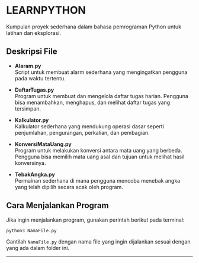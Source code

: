 
# LEARNPYTHON

Kumpulan proyek sederhana dalam bahasa pemrograman Python untuk latihan dan eksplorasi.

## Deskripsi File

- **Alaram.py**  
  Script untuk membuat alarm sederhana yang mengingatkan pengguna pada waktu tertentu.

- **DaftarTugas.py**  
  Program untuk membuat dan mengelola daftar tugas harian. Pengguna bisa menambahkan, menghapus, dan melihat daftar tugas yang tersimpan.

- **Kalkulator.py**  
  Kalkulator sederhana yang mendukung operasi dasar seperti penjumlahan, pengurangan, perkalian, dan pembagian.

- **KonversiMataUang.py**  
  Program untuk melakukan konversi antara mata uang yang berbeda. Pengguna bisa memilih mata uang asal dan tujuan untuk melihat hasil konversinya.

- **TebakAngka.py**  
  Permainan sederhana di mana pengguna mencoba menebak angka yang telah dipilih secara acak oleh program.

## Cara Menjalankan Program

Jika ingin menjalankan program, gunakan perintah berikut pada terminal:

```bash
python3 NamaFile.py
```

Gantilah `NamaFile.py` dengan nama file yang ingin dijalankan sesuai dengan yang ada dalam folder ini.

---
